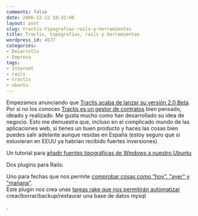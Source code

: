 ```yaml
---
comments: false
date: 2006-12-12 10:32:00
layout: post
slug: tractis-tipografias-rails-y-herramientas
title: Tractis, tipografias, rails y herramientas
wordpress_id: 4577
categories:
- Desarrollo
- Empresa
tags:
- Internet
- rails
- tractis
- ubuntu
---
```


Empezamos anunciando que [Tractis acaba de lanzar su versión 2.0 Beta](http://blog.negonation.com/es/lanzamiento-de-tractis-20-beta/).  Por si no los conoces [Tractis es un gestor de contratos](http://www.tractis.com) bien pensado, ideado y realizado.  Me gusta mucho como han desarrollado su idea  de negocio.  Esto me demuestra que, incluso en el complicado mundo de las aplicaciones web, si tienes un buen producto y haces las cosas bien puedes salir adelante aunque residas en España (estoy seguro que si estuvieran en EEUU ya habrían recibido fuertes inversiones).




Un tutorial para [añadir fuentes tipográficas de Windows a nuestro Ubuntu](http://hevria.blogspot.com/2004/11/ubuntu-410-aadiendo-fuentes.html)




Dos plugins para Rails:  

Uno para fechas que nos permite [comprobar cosas como "hoy", "ayer" y "mañana"](http://www.agilewebdevelopment.com/plugins/day_questions).  
Este plugin nos crea unas [tareas rake que nos permitirán automatizar](http://www.agilewebdevelopment.com/plugins/mysql_tasks) crear/borrar/backup/restaurar una base de datos mysql

.
